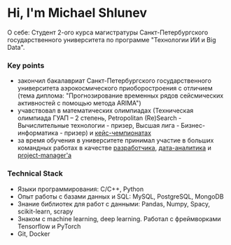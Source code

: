 # Hi, I'm Michael Shlunev
О себе: Студент 2-ого курса магистратуры Санкт-Петербургского государственного университета по программе "Технологии ИИ и Big Data". 


### Key points
*   закончил бакалавриат Санкт-Петербургского государственного университета аэрокосмического приоборостроения с отличием (тема диплома: "Прогнозирование временных рядов сейсмических активностей с помощью метода ARIMA")
*   учавствовал в математических олимпиадах (Техническая олимпиада ГУАП – 2 степень, Petropolitan (Re)Search - Вычислительные технологии - призер, Высшая лига - Бизнес-информатика - призер) и [кейс-чемпионатах](https://github.com/LazzyBones812/GPN-Cup-2024)
*   за время обучения в университете принимал участие в больших командных работах в качестве [разработчика](https://github.com/LazzyBones812/Course-Streaming-Data-Processing), [дата-аналитика](https://github.com/LazzyBones812/Image-classification-using-CNN) и [project-manager'а](https://github.com/citec-spbu/Regional-Transport-Logistics-System-Analysis)

### Technical Stack
*   Языки программирования: С/C++, Python
*   Опыт работы с базами данных и SQL: MySQL, PostgreSQL, MongoDB
*   Знание библиотек для работ с данными: Pandas, Numpy, Spacy, scikit-learn, scrapy
*   Знаком с machine learning, deep learning. Работал с фреймворками Tensorflow и PyTorch
*   Git, Docker
